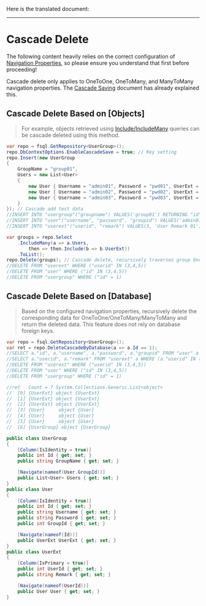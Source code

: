 Here is the translated document:

---

# Cascade Delete

The following content heavily relies on the correct configuration of [Navigation Properties](navigate-attribute), so please ensure you understand that first before proceeding!

Cascade delete only applies to OneToOne, OneToMany, and ManyToMany navigation properties. The [Cascade Saving](cascade-saving) document has already explained this.

## Cascade Delete Based on [Objects]

> For example, objects retrieved using [Include/IncludeMany](select-include#_2-navigation-properties-manytoone-onetoone) queries can be cascade deleted using this method.

```csharp
var repo = fsql.GetRepository<UserGroup>();
repo.DbContextOptions.EnableCascadeSave = true; // Key setting
repo.Insert(new UserGroup
{
    GroupName = "group01",
    Users = new List<User>
    {
        new User { Username = "admin01", Password = "pwd01", UserExt = new UserExt { Remark = "User Remark 01" } },
        new User { Username = "admin02", Password = "pwd02", UserExt = new UserExt { Remark = "User Remark 02" } },
        new User { Username = "admin03", Password = "pwd03", UserExt = new UserExt { Remark = "User Remark 03" } },
    }
}); // Cascade add test data
//INSERT INTO "usergroup"("groupname") VALUES('group01') RETURNING "id"
//INSERT INTO "user"("username", "password", "groupid") VALUES('admin01', 'pwd01', 1), ('admin02', 'pwd02', 1), ('admin03', 'pwd03', 1) RETURNING "id" as "Id", "username" as "Username", "password" as "Password", "groupid" as "GroupId"
//INSERT INTO "userext"("userid", "remark") VALUES(3, 'User Remark 01'), (4, 'User Remark 02'), (5, 'User Remark 03')

var groups = repo.Select
    .IncludeMany(a => a.Users, 
        then => then.Include(b => b.UserExt))
    .ToList();
repo.Delete(groups); // Cascade delete, recursively traverses group OneToOne/OneToMany/ManyToMany navigation properties
//DELETE FROM "userext" WHERE ("userid" IN (3,4,5))
//DELETE FROM "user" WHERE ("id" IN (3,4,5))
//DELETE FROM "usergroup" WHERE ("id" = 1)
```

## Cascade Delete Based on [Database]

> Based on the configured navigation properties, recursively delete the corresponding data for OneToOne/OneToMany/ManyToMany and return the deleted data. This feature does not rely on database foreign keys.

```csharp
var repo = fsql.GetRepository<UserGroup>();
var ret = repo.DeleteCascadeByDatabase(a => a.Id == 1);
//SELECT a."id", a."username", a."password", a."groupid" FROM "user" a WHERE (a."groupid" = 1)
//SELECT a."userid", a."remark" FROM "userext" a WHERE (a."userid" IN (3,4,5))
//DELETE FROM "userext" WHERE ("userid" IN (3,4,5))
//DELETE FROM "user" WHERE ("id" IN (3,4,5))
//DELETE FROM "usergroup" WHERE ("id" = 1)

//ret   Count = 7 System.Collections.Generic.List<object>
//  [0] {UserExt} object {UserExt}
//  [1] {UserExt} object {UserExt}
//  [2] {UserExt} object {UserExt}
//  [3] {User}     object {User}
//  [4] {User}     object {User}
//  [5] {User}     object {User}
//  [6] {UserGroup} object {UserGroup}

public class UserGroup
{
    [Column(IsIdentity = true)]
    public int Id { get; set; }
    public string GroupName { get; set; }

    [Navigate(nameof(User.GroupId))]
    public List<User> Users { get; set; }
}
public class User
{
    [Column(IsIdentity = true)]
    public int Id { get; set; }
    public string Username { get; set; }
    public string Password { get; set; }
    public int GroupId { get; set; }

    [Navigate(nameof(Id))]
    public UserExt UserExt { get; set; }
}
public class UserExt
{
    [Column(IsPrimary = true)]
    public int UserId { get; set; }
    public string Remark { get; set; }

    [Navigate(nameof(UserId))]
    public User User { get; set; }
}
```